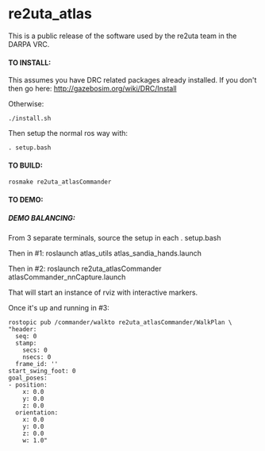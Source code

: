 # re2uta_atlas

This is a public release of the software used by the re2uta team in the DARPA VRC.


#### TO INSTALL:
This assumes you have DRC related packages already installed. If you don't then go here: http://gazebosim.org/wiki/DRC/Install

Otherwise:

    ./install.sh
    
Then setup the normal ros way with:

    . setup.bash

#### TO BUILD:    
    
    rosmake re2uta_atlasCommander

#### TO DEMO:

##### DEMO BALANCING:
From 3 separate terminals, source the setup in each
    . setup.bash
    
Then in #1:
    roslaunch atlas_utils atlas_sandia_hands.launch
    
Then in #2:
    roslaunch re2uta_atlasCommander atlasCommander_nnCapture.launch  
    
That will start an instance of rviz with interactive markers.
    
Once it's up and running in #3:

    rostopic pub /commander/walkto re2uta_atlasCommander/WalkPlan \
    "header:
      seq: 0
      stamp:
        secs: 0
        nsecs: 0
      frame_id: ''
    start_swing_foot: 0
    goal_poses:
    - position:
        x: 0.0
        y: 0.0
        z: 0.0
      orientation:
        x: 0.0
        y: 0.0
        z: 0.0
        w: 1.0"
